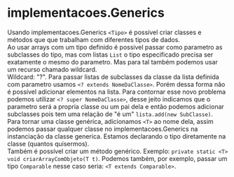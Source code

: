 # implementacoes.Generics
Usando implementacoes.Generics `<Tipo>` é possível criar classes e métodos que que trabalham com diferentes tipos de dados.
<br>
Ao usar arrays com um tipo definido é possivel passar como parametro as subclasses do tipo, mas com listas `List` o tipo especificado precisa ser exatamente o mesmo do parametro. Mas para tal também podemos usar um recurso chamado wildcard.
<br>
Wildcard: "?". Para passar listas de subclasses da classe da lista definida com parametro usamos `<? extends NomeDaClasse>`. Porém dessa forma não é possível adicionar elementos na lista. Para contornar esse novo problema podemos utilizar `<? super NomeDaClasse>`, desse jeito indicamos que o parametro será a propria classe ou um pai dela e então podemos adicionar subclasses pois tem uma relação de "é um" `lista.add(new SubClasse)`.
<br>
Para tornar uma classe genérica, adicionamos `<T>` ao nome dela, assim podemos passar qualquer classe no implementacoes.Generics na instanciação da classe generica. Estamos declarando o tipo diretamente na classe (quantos quisermos).
<br>
Também é possível criar um método genérico. Exemplo: `private static <T> void criarArrayComObjeto(T t)`. Podemos também, por exemplo, passar um tipo `Comparable` nesse caso seria: `<T extends Comparable>`.